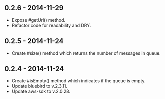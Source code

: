 ## 0.2.6 - 2014-11-29

* Expose #getUrl() method.
* Refactor code for readability and DRY.

## 0.2.5 - 2014-11-24

* Create #size() method which returns the number of messages in queue.

## 0.2.4 - 2014-11-24

* Create #isEmpty() method which indicates if the queue is empty.
* Update bluebird to v.2.3.11.
* Update aws-sdk to v.2.0.28.
